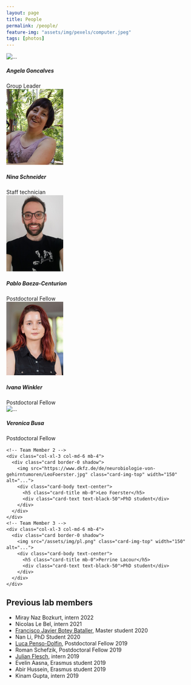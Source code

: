 ```yaml
---
layout: page
title: People
permalink: /people/
feature-img: "assets/img/pexels/computer.jpeg"
tags: [photos]
---
```


<!-- Page Content -->

<div class="container">
  <div class="row">
    <!-- Team Member 1 -->
    <div class="col-xl-3 col-md-6 mb-4">
      <div class="card border-0 shadow">
        <img src="https://www.dkfz.de/en/somatische-evolution-frueherkennung/Images/Goncalves-Filimon-Angela_8.jpg" class="card-img-top" width="150" alt="...">
        <div class="card-body text-center">
          <h5 class="card-title mb-0">Angela Goncalves</h5>
          <div class="card-text text-black-50">Group Leader</div>
        </div>
      </div>
    </div>
    <!-- Team Member 2 -->
    <div class="col-xl-3 col-md-6 mb-4">
      <div class="card border-0 shadow">
        <img src="/assets/img/ns.jpeg" class="card-img-top" width="150" alt="...">
        <div class="card-body text-center">
          <h5 class="card-title mb-0">Nina Schneider</h5>
          <div class="card-text text-black-50">Staff technician</div>
        </div>
      </div>
    </div>
    <!-- Team Member 2 -->
    <div class="col-xl-3 col-md-6 mb-4">
      <div class="card border-0 shadow">
        <img src="/assets/img/pbc.jpeg" class="card-img-top" width="150" alt="...">
        <div class="card-body text-center">
          <h5 class="card-title mb-0">Pablo Baeza-Centurion</h5>
          <div class="card-text text-black-50">Postdoctoral Fellow</div>
        </div>
      </div>
    </div>
    <!-- Team Member 2 -->
    <div class="col-xl-3 col-md-6 mb-4">
      <div class="card border-0 shadow">
        <img src="/assets/img/iw.jpeg" class="card-img-top" width="150" alt="...">
        <div class="card-body text-center">
          <h5 class="card-title mb-0">Ivana Winkler</h5>
          <div class="card-text text-black-50">Postdoctoral Fellow</div>
        </div>
      </div>
    </div>
    <!-- Team Member 3 -->
    <div class="col-xl-3 col-md-6 mb-4">
      <div class="card border-0 shadow">
        <img src="https://www.dkfz.de/de/regulatorische-genomik/busa_v_pic_0.jpg" class="card-img-top" width="150" alt="...">
        <div class="card-body text-center">
          <h5 class="card-title mb-0">Veronica Busa</h5>
          <div class="card-text text-black-50">Postdoctoral Fellow</div>
        </div>
      </div>
    </div>
    
    
    <!-- Team Member 2 -->
    <div class="col-xl-3 col-md-6 mb-4">
      <div class="card border-0 shadow">
        <img src="https://www.dkfz.de/de/neurobiologie-von-gehirntumoren/LeoFoerster.jpg" class="card-img-top" width="150" alt="...">
        <div class="card-body text-center">
          <h5 class="card-title mb-0">Leo Foerster</h5>
          <div class="card-text text-black-50">PhD student</div>
        </div>
      </div>
    </div>
    <!-- Team Member 3 -->
    <div class="col-xl-3 col-md-6 mb-4">
      <div class="card border-0 shadow">
        <img src="/assets/img/pl.png" class="card-img-top" width="150" alt="...">
        <div class="card-body text-center">
          <h5 class="card-title mb-0">Perrine Lacour</h5>
          <div class="card-text text-black-50">PhD student</div>
        </div>
      </div>
    </div>
  </div>
  <!-- /.row -->
</div>
<!-- /.container -->

## Previous lab members
- Miray Naz Bozkurt, intern 2022
- Nicolas Le Bel, intern 2021
- [Francisco Javier Botey Bataller](https://github.com/JaviBotey), Master student 2020
- Nan Li, PhD Student 2020
- [Luca Penso-Dolfin](https://github.com/luca8651), Postdoctoral Fellow 2019
- Roman Schefzik, Postdoctoral Fellow 2019
- [Julian Flesch](https://github.com/JulianFlesch), intern 2019
- Evelin Aasna, Erasmus student 2019
- Abir Hussein, Erasmus student 2019
- Kinam Gupta, intern 2019

